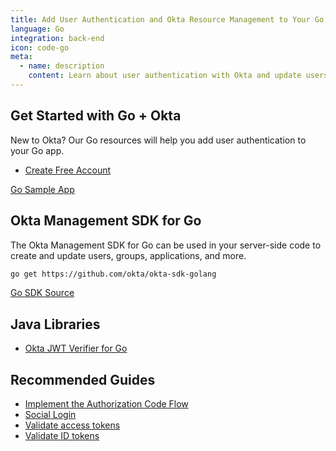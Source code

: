 ```yaml
---
title: Add User Authentication and Okta Resource Management to Your Go App
language: Go
integration: back-end
icon: code-go
meta:
  - name: description
    content: Learn about user authentication with Okta and update users, groups, and applications with the Okta Management SDK for Go.
---
```


## Get Started with Go + Okta

New to Okta? Our Go resources will help you add user authentication to your Go app.

<ul class='language-ctas'>
	<li>
		<a href='https://developer.okta.com/signup/' class='Button--red' data-proofer-ignore>
			<span>Create Free Account</span>
		</a>
	</li>
</ul>

<a href='https://github.com/okta/samples-golang'>
	<span class='fa fa-github'></span> <span>Go Sample App</span>
</a>

## Okta Management SDK for Go

The Okta Management SDK for Go can be used in your server-side code to create and update users, groups, applications, and more.

```bash
go get https://github.com/okta/okta-sdk-golang
```

<a href='https://github.com/okta/okta-sdk-golang'>
	<span class='fa fa-github'></span> <span>Go SDK Source</span>
</a>

## Java Libraries

<ul class="language-libraries">
	<li>
		<i class='fa fa-github'></i>
		<a href="https://github.com/okta/okta-jwt-verifier-golang">
			<span>Okta JWT Verifier for Go</span>
		</a>
	</li>
</ul>

## Recommended Guides


- [Implement the Authorization Code Flow](/docs/guides/implement-auth-code/)
- [Social Login](/docs/concepts/social-login/)
- [Validate access tokens](/docs/guides/validate-access-tokens)
- [Validate ID tokens](/docs/guides/validate-id-tokens)

